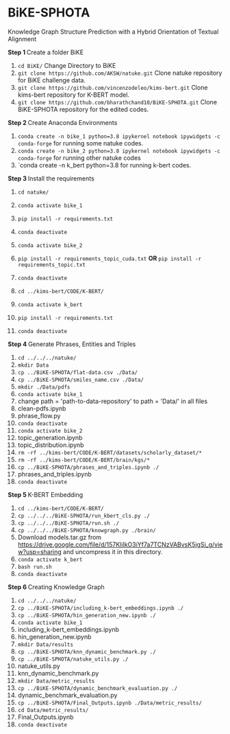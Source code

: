 # BiKE-SPHOTA
Knowledge Graph Structure Prediction with a Hybrid Orientation of Textual Alignment

<b> Step 1 </b>
Create a folder BiKE
1. `cd BiKE/`  Change Directory to BiKE
2. `git clone https://github.com/AKSW/natuke.git`  Clone natuke repository for BiKE challenge data.
3. `git clone https://github.com/vincenzodeleo/kims-bert.git`  Clone kims-bert repository for K-BERT model.
4. `git clone https://github.com/bharathchand10/BiKE-SPHOTA.git`  Clone BiKE-SPHOTA repository for the edited codes.

<b> Step 2 </b>
Create Anaconda Environments
1. `conda create -n bike_1 python=3.8 ipykernel notebook ipywidgets -c conda-forge`  for running some natuke codes.
2. `conda create -n bike_2 python=3.8 ipykernel notebook ipywidgets -c conda-forge`  for running other natuke codes
3. `conda create -n k_bert python=3.8 for running k-bert codes.

<b> Step 3 </b>
Install the requirements 
1. `cd natuke/`
2. `conda activate bike_1`
3. `pip install -r requirements.txt`
  
4. `conda deactivate`
5. `conda activate bike_2`
6. `pip install -r requirements_topic_cuda.txt` <b>  OR  </b> `pip install -r requirements_topic.txt`
7. `conda deactivate`
  
8. `cd ../kims-bert/CODE/K-BERT/`
9. `conda activate k_bert`
10. `pip install -r requirements.txt`
11. `conda deactivate`

<b> Step 4 </b> Generate Phrases, Entities and Triples
1. `cd ../../../natuke/`
2. `mkdir Data`
3. `cp ../BiKE-SPHOTA/flat-data.csv ./Data/`
4. `cp ../BiKE-SPHOTA/smiles_name.csv ./Data/`
5. `mkdir ./Data/pdfs`
6. `conda activate bike_1`
7. change path = 'path-to-data-repository' to path = 'Data/' in all files
8. clean-pdfs.ipynb
9. phrase_flow.py
11. `conda deactivate`
12. `conda activate bike_2`
13. topic_generation.ipynb
14. topic_distribution.ipynb
15. `rm -rf ../kims-bert/CODE/K-BERT/datasets/scholarly_dataset/*`
16. `rm -rf ../kims-bert/CODE/K-BERT/brain/kgs/*`
17. `cp ../BiKE-SPHOTA/phrases_and_triples.ipynb ./`
18. phrases_and_triples.ipynb
20. `conda deactivate`

<b> Step 5 </b> K-BERT Embedding
1. `cd ../kims-bert/CODE/K-BERT/`
2. `cp ../../../BiKE-SPHOTA/run_kbert_cls.py ./`
3. `cp ../../../BiKE-SPHOTA/run.sh ./`
4. `cp ../../../BiKE-SPHOTA/knowgraph.py ./brain/`
5. Download models.tar.gz from https://drive.google.com/file/d/157KliIkO3iYf7a7TCNzVABvsK5jgSj_g/view?usp=sharing and uncompress it in this directory.
6. `conda activate k_bert`
7. `bash run.sh`
8. `conda deactivate`

<b> Step 6 </b> Creating Knowledge Graph
1. `cd ../../../natuke/`
2. `cp ../BiKE-SPHOTA/including_k-bert_embeddings.ipynb ./`
3. `cp ../BiKE-SPHOTA/hin_generation_new.ipynb ./`
4. `conda activate bike_1`
5. including_k-bert_embeddings.ipynb
6. hin_generation_new.ipynb
7. `mkdir Data/results`
8. `cp ../BiKE-SPHOTA/knn_dynamic_benchmark.py ./`
9. `cp ../BiKE-SPHOTA/natuke_utils.py ./`
10. natuke_utils.py
11. knn_dynamic_benchmark.py
12. `mkdir Data/metric_results`
13. `cp ../BiKE-SPHOTA/dynamic_benchmark_evaluation.py ./`
14. dynamic_benchmark_evaluation.py
15. `cp ../BiKE-SPHOTA/Final_Outputs.ipynb ./Data/metric_results/`
16. `cd Data/metric_results/`
17. Final_Outputs.ipynb
18. `conda deactivate`




